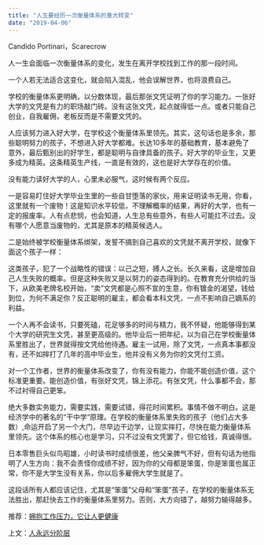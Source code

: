```yaml
---
title: "人生要经历一次衡量体系的重大转变"
date: "2019-04-06"
---
```


Candido Portinari，Scarecrow

人一生会面临一次衡量体系的变化，发生在离开学校找到工作的那一段时间。

一个人若无法适合这变化，就会陷入混乱，他会误解世界，也将浪费自己。

学校的衡量体系更明确，以分数体现，最后那张文凭证明了你的学习能力。一张好大学的文凭是有力的职场敲门砖。没有这张文凭，起点就得低一点。或者只能自己创业，自我雇佣，老板反而是不需要文凭的。

人应该努力进入好大学，在学校这个衡量体系里领先。其实，这句话也是多余，那些聪明努力的孩子，不想进入好大学都难。长达10多年的基础教育，基本避免了意外，最后甄别出的好学生，都是聪明与自律具备的孩子。好大学的毕业生，又更多成为精英。这条精英生产线，一直是有效的，这也是好大学存在的价值。

没有能力读好大学的人，心里未必服气，这时候有两个反应。

一是容易盯住好大学毕业生里的一些自甘堕落的家伙，用来证明读书无用，你看，这里就有一个废物！这是知识水平较低，不理解概率的结果，再好的大学，也有一定的报废率。人有点悲悯，也会知道，人生总有些意外，有些人可能扛不过去。没有哪个人愿意当废物的，尤其是原本的精英候选人。

二是始终被学校衡量体系绑架，发誓不搞到自己喜欢的文凭就不离开学校，就像下面这个孩子一样：

这类孩子，犯了一个战略性的错误：以己之短，搏人之长。长久来看，这是增加自己人生失败的概率。但是这种失败又是以努力的姿态得到的。在教育充分供给的当下，从欧美老牌名校开始，“卖”文凭都是心照不宣的生意，你有镀金的渴望，钱给到位，为何不满足你？反正聪明的雇主，都会看本科文凭，一点不影响自己嫡系的利益。

一个人再不会读书，只要死磕，花足够多的时间与精力，我不怀疑，他能够得到某个大学的研究生文凭，甚至更高级的。他毕业后一把年纪，以为自己在学校衡量体系里胜出了，世界就得按文凭给他待遇。雇主一试用，除了文凭，一点真本事都没有，还不如摔打了几年的高中毕业生，他并没有义务为你的文凭付工资。

对一个工作者，世界的衡量体系改变了，你有没有能力，你能不能创造价值，这个标准更重要。能创造价值，有张好文凭，锦上添花。有张文凭，什么事都不会，那不过衬得自己更笨。

绝大多数实务能力，需要实践，需要试错，得花时间累积。事情不做不明白。这是经济学中的著名的“干中学“原理。在学校的衡量体系里失败的孩子（他们占大多数）,命运开启了另一个大门，尽早边干边学，让现实摔打，尽快在能力衡量体系里领先。这个体系的核心也是学习，只不过没有文凭罢了，但它给钱，真诚得很。

日本零售巨头似鸟昭雄，小时读书时成绩很差，他父亲脾气不好，但有句话为他指明了人生方向：我不会责怪你成绩不好，因为你的父母都是笨蛋，你是笨蛋也属正常，你不是大学生没有关系，你以后多雇佣大学生就是了。

这段话所有人都应该记住，尤其是“笨蛋”父母和“笨蛋”孩子，在学校的衡量体系无法胜出，那赶快去工作的衡量体系里努力。否则，大方向错了，越努力输得越多。

推荐：[拥抱工作压力，它让人更健康](http://mp.weixin.qq.com/s?__biz=MjM5NDU0Mjk2MQ==&mid=2651633055&idx=1&sn=662657b049904fd6cd08b61376ea7e38&chksm=bd7e31818a09b897d5b922b3d0838538d568e4350d8d1bb160de37c8612d98af2940d18673cb&scene=21#wechat_redirect)

上文：[人永远分阶层](http://mp.weixin.qq.com/s?__biz=MjM5NDU0Mjk2MQ==&mid=2651633083&idx=1&sn=b23e0f53acc3c327e6c51a919a6be631&chksm=bd7e31a58a09b8b370eac51ad14a7387164c319ca560997f99a12c5fbc7924b2136ef8d2338f&scene=21#wechat_redirect)
